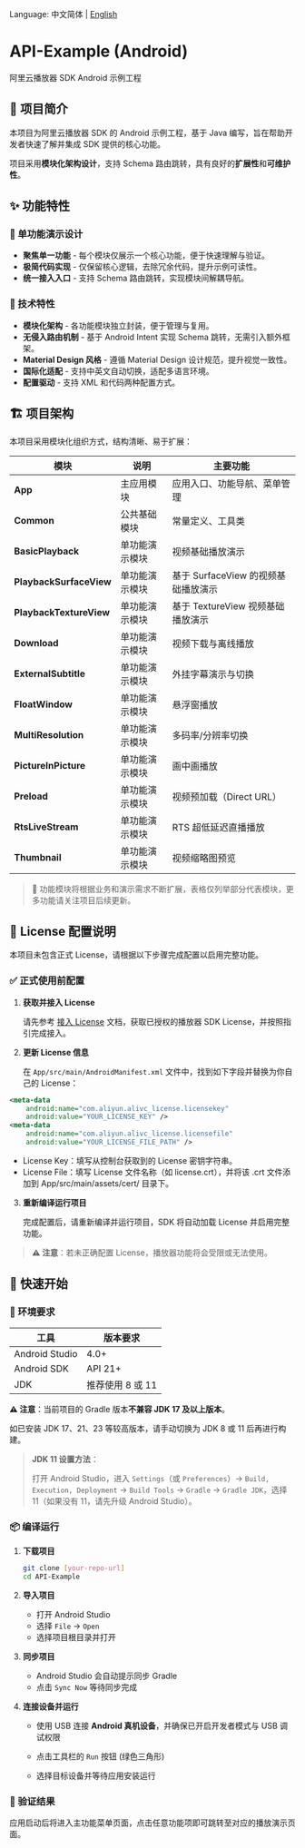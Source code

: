 Language: 中文简体 | [English](README-EN.md)

# **API-Example (Android)**

阿里云播放器 SDK Android 示例工程

## **📖 项目简介**

本项目为阿里云播放器 SDK 的 Android 示例工程，基于 Java 编写，旨在帮助开发者快速了解并集成 SDK 提供的核心功能。

项目采用**模块化架构设计**，支持 Schema 路由跳转，具有良好的**扩展性**和**可维护性**。

## **✨ 功能特性**

### **🎯 单功能演示设计**
- **聚焦单一功能** - 每个模块仅展示一个核心功能，便于快速理解与验证。
- **极简代码实现** - 仅保留核心逻辑，去除冗余代码，提升示例可读性。
- **统一接入入口** - 支持 Schema 路由跳转，实现模块间解耦导航。

### **🔧 技术特性**
- **模块化架构** - 各功能模块独立封装，便于管理与复用。
- **无侵入路由机制** - 基于 Android Intent 实现 Schema 跳转，无需引入额外框架。
- **Material Design 风格** - 遵循 Material Design 设计规范，提升视觉一致性。
- **国际化适配** - 支持中英文自动切换，适配多语言环境。
- **配置驱动** - 支持 XML 和代码两种配置方式。

## **🏗️ 项目架构**

本项目采用模块化组织方式，结构清晰、易于扩展：

| 模块                    | 说明           | 主要功能                            |
| ----------------------- | -------------- | ----------------------------------- |
| **App**                 | 主应用模块     | 应用入口、功能导航、菜单管理        |
| **Common**              | 公共基础模块   | 常量定义、工具类                    |
| **BasicPlayback**       | 单功能演示模块 | 视频基础播放演示                    |
| **PlaybackSurfaceView** | 单功能演示模块 | 基于 SurfaceView 的视频基础播放演示 |
| **PlaybackTextureView** | 单功能演示模块 | 基于 TextureView 视频基础播放演示   |
| **Download**            | 单功能演示模块 | 视频下载与离线播放                  |
| **ExternalSubtitle**    | 单功能演示模块 | 外挂字幕演示与切换                  |
| **FloatWindow**         | 单功能演示模块 | 悬浮窗播放                          |
| **MultiResolution**     | 单功能演示模块 | 多码率/分辨率切换                   |
| **PictureInPicture**    | 单功能演示模块 | 画中画播放                          |
| **Preload**             | 单功能演示模块 | 视频预加载（Direct URL）            |
| **RtsLiveStream**       | 单功能演示模块 | RTS 超低延迟直播播放                |
| **Thumbnail**           | 单功能演示模块 | 视频缩略图预览                      |

> 📌 功能模块将根据业务和演示需求不断扩展，表格仅列举部分代表模块，更多功能请关注项目后续更新。

## **🔐 License 配置说明**

本项目未包含正式 License，请根据以下步骤完成配置以启用完整功能。

### ✅ 正式使用前配置

1. **获取并接入 License**

   请先参考 [接入 License](https://help.aliyun.com/zh/apsara-video-sdk/user-guide/access-to-license) 文档，获取已授权的播放器 SDK License，并按照指引完成接入。

2. **更新 License 信息**

   在 `App/src/main/AndroidManifest.xml` 文件中，找到如下字段并替换为你自己的 License：

```xml
<meta-data
    android:name="com.aliyun.alivc_license.licensekey"
    android:value="YOUR_LICENSE_KEY" />
<meta-data
    android:name="com.aliyun.alivc_license.licensefile"
    android:value="YOUR_LICENSE_FILE_PATH" />
```

* License Key：填写从控制台获取到的 License 密钥字符串。
* License File：填写 License 文件名称（如 license.crt），并将该 .crt 文件添加到 App/src/main/assets/cert/ 目录下。

3. **重新编译运行项目**

   完成配置后，请重新编译并运行项目，SDK 将自动加载 License 并启用完整功能。

> **⚠️ 注意**：若未正确配置 License，播放器功能将会受限或无法使用。

## **🚀 快速开始**

### **🧰 环境要求**

| 工具           | 版本要求         |
| -------------- | ---------------- |
| Android Studio | 4.0+             |
| Android SDK    | API 21+          |
| JDK            | 推荐使用 8 或 11 |

**⚠️ 注意**：当前项目的 Gradle 版本**不兼容 JDK 17 及以上版本**。

如已安装 JDK 17、21、23 等较高版本，请手动切换为 JDK 8 或 11 后再进行构建。

> **JDK 11 设置方法**：
>
> 打开 Android Studio，进入 `Settings`（或 `Preferences`）→ `Build, Execution, Deployment` → `Build Tools` → `Gradle` → `Gradle JDK`，选择 11（如果没有 11，请先升级 Android Studio）。

### **📦 编译运行**

1. **下载项目**

   ```bash
   git clone [your-repo-url]
   cd API-Example
   ```

2. **导入项目**
   - 打开 Android Studio
   - 选择 `File` → `Open`
   - 选择项目根目录并打开

3. **同步项目**
   - Android Studio 会自动提示同步 Gradle
   - 点击 `Sync Now` 等待同步完成

4. **连接设备并运行**
   
   - 使用 USB 连接 **Android 真机设备**，并确保已开启开发者模式与 USB 调试权限

   - 点击工具栏的 `Run` 按钮 (绿色三角形)
   - 选择目标设备并等待应用安装运行

### **🧪 验证结果**
应用启动后将进入主功能菜单页面，点击任意功能项即可跳转至对应的播放演示页面。

